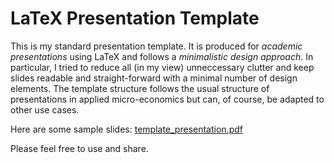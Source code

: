 # LaTeX Presentation Template

This is my standard presentation template. It is produced for *academic presentations* using LaTeX and follows a *minimalistic design approach*. In particular, I tried to reduce all (in my view) unneccessary clutter and keep slides readable and straight-forward with a minimal number of design elements. The template structure follows the usual structure of presentations in applied micro-economics but can, of course, be adapted to other use cases.

Here are some sample slides: <a href="http://moritz.goldbeck.net/documents/template_presentation.pdf">template_presentation.pdf</a>

Please feel free to use and share.
